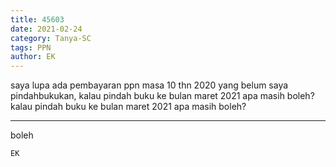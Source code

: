 ```yaml
---
title: 45603
date: 2021-02-24
category: Tanya-SC
tags: PPN
author: EK
---
```


saya lupa ada pembayaran ppn masa 10 thn 2020 yang belum saya pindahbukukan, kalau pindah buku ke bulan maret 2021 apa masih boleh? kalau pindah buku ke bulan maret 2021 apa masih boleh?

---

boleh

`EK`
